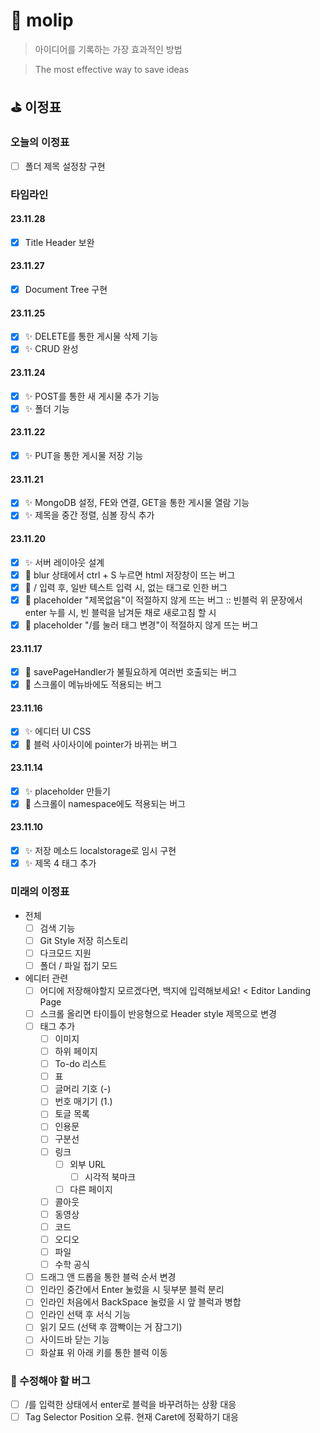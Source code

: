 # 💭 molip

> 아이디어를 기록하는 가장 효과적인 방법

> The most effective way to save ideas

## ⛳️ 이정표

### 오늘의 이정표
- [ ] 폴더 제목 설정창 구현

### 타임라인
#### 23.11.28
- [x] Title Header 보완
#### 23.11.27
- [x] Document Tree 구현
#### 23.11.25
- [x] ✨ DELETE를 통한 게시물 삭제 기능
- [x] ✨ CRUD 완성
#### 23.11.24
- [x] ✨ POST를 통한 새 게시물 추가 기능
- [x] ✨ 폴더 기능
#### 23.11.22
- [x] ✨ PUT을 통한 게시물 저장 기능
#### 23.11.21
- [x] ✨ MongoDB 설정, FE와 연결, GET을 통한 게시물 열람 기능
- [x] ✨ 제목을 중간 정렬, 심볼 장식 추가
#### 23.11.20
- [x] ✨ 서버 레이아웃 설계
- [x] 🐛 blur 상태에서 ctrl + S 누르면 html 저장창이 뜨는 버그
- [x] 🐛 / 입력 후, 일반 텍스트 입력 시, 없는 태그로 인한 버그
- [x] 🐛 placeholder "제목없음"이 적절하지 않게 뜨는 버그 :: 빈블럭 위 문장에서 enter 누를 시, 빈 블럭을 남겨둔 채로 새로고침 할 시
- [x] 🐛 placeholder "/를 눌러 태그 변경"이 적절하지 않게 뜨는 버그
#### 23.11.17
- [x] 🐛 savePageHandler가 불필요하게 여러번 호출되는 버그
- [x] 🐛 스크롤이 메뉴바에도 적용되는 버그
#### 23.11.16
- [x] ✨ 에디터 UI CSS
- [x] 🐛 블럭 사이사이에 pointer가 바뀌는 버그
#### 23.11.14
- [x] ✨ placeholder 만들기
- [x] 🐛 스크롤이 namespace에도 적용되는 버그
#### 23.11.10
- [x] ✨ 저장 메소드 localstorage로 임시 구현
- [x] ✨ 제목 4 태그 추가

### 미래의 이정표
- 전체
    - [ ] 검색 기능
    - [ ] Git Style 저장 히스토리
    - [ ] 다크모드 지원
    - [ ] 폴더 / 파일 접기 모드
- 에디터 관련
    - [ ] 어디에 저장해야할지 모르겠다면, 백지에 입력해보세요! < Editor Landing Page
    - [ ] 스크롤 올리면 타이틀이 반응형으로 Header style 제목으로 변경
    - [ ] 태그 추가
        - [ ] 이미지
        - [ ] 하위 페이지
        - [ ] To-do 리스트
        - [ ] 표
        - [ ] 글머리 기호 (-)
        - [ ] 번호 매기기 (1.)
        - [ ] 토글 목록
        - [ ] 인용문
        - [ ] 구분선
        - [ ] 링크
            - [ ] 외부 URL
                - [ ] 시각적 북마크
            - [ ] 다른 페이지
        - [ ] 콜아웃
        - [ ] 동영상
        - [ ] 코드
        - [ ] 오디오
        - [ ] 파일
        - [ ] 수학 공식
    - [ ] 드래그 앤 드롭을 통한 블럭 순서 변경
    - [ ] 인라인 중간에서 Enter 눌렀을 시 뒷부분 블럭 분리
    - [ ] 인라인 처음에서 BackSpace 눌렀을 시 앞 블럭과 병합
    - [ ] 인라인 선택 후 서식 기능
    - [ ] 읽기 모드 (선택 후 깜빡이는 거 잠그기)
    - [ ] 사이드바 닫는 기능
    - [ ] 화살표 위 아래 키를 통한 블럭 이동

### 🐛 수정해야 할 버그
- [ ] /를 입력한 상태에서 enter로 블럭을 바꾸려하는 상황 대응
- [ ] Tag Selector Position 오류. 현재 Caret에 정확하기 대응